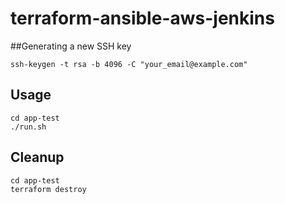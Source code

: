# terraform-ansible-aws-jenkins

##Generating a new SSH key
```
ssh-keygen -t rsa -b 4096 -C "your_email@example.com"
```

## Usage
```
cd app-test
./run.sh
```

## Cleanup

```
cd app-test
terraform destroy
```
